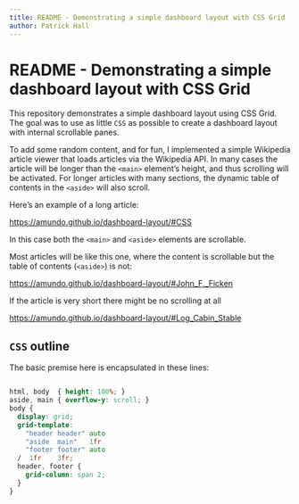 ```yaml
---
title: README - Demonstrating a simple dashboard layout with CSS Grid
author: Patrick Hall
---
```


# README - Demonstrating a simple dashboard layout with CSS Grid

This repository demonstrates a simple dashboard layout using CSS Grid. The goal was to use as little `CSS` as possible to create a dashboard layout with internal scrollable panes.

To add some random content, and for fun, I implemented a simple Wikipedia article viewer that loads articles via the Wikipedia API. In many cases the article will be longer than the `<main>` element’s height, and thus scrolling will be activated. For longer articles with many sections, the dynamic table of contents in the `<aside>` will also scroll.

Here’s an example of a long article:

<https://amundo.github.io/dashboard-layout/#CSS>

In this case both the `<main>` and `<aside>` elements are scrollable.

Most articles will be like this one, where the content is scrollable but the table of contents (`<aside>`) is not:

<https://amundo.github.io/dashboard-layout/#John_F._Ficken>

If the article is very short there might be no scrolling at all

<https://amundo.github.io/dashboard-layout/#Log_Cabin_Stable>


## `CSS` outline

The basic premise here is encapsulated in these lines:

```css

html, body  { height: 100%; }
aside, main { overflow-y: scroll; }
body {
  display: grid;
  grid-template: 
    "header header" auto 
    "aside  main"   1fr 
    "footer footer" auto 
  /  1fr    3fr;
  header, footer {
    grid-column: span 2;
  }
}
```

